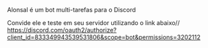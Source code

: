 Alonsal é um bot multi-tarefas para o Discord

Convide ele e teste em seu servidor utilizando o link abaixo//
https://discord.com/oauth2/authorize?client_id=833349943539531806&scope=bot&permissions=3202112
